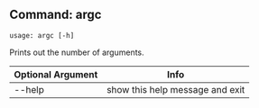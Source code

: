 ## Command: argc ##
```
usage: argc [-h]
```
Prints out the number of arguments.  

| Optional Argument | Info |
|---------------------|------|
| --help | show this help message and exit |



